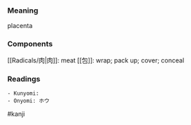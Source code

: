 ### Meaning

placenta

### Components

[[Radicals/肉|肉]]: meat [[包]]: wrap; pack up; cover; conceal

### Readings

```
- Kunyomi: 
- Onyomi: ホウ
```

#kanji